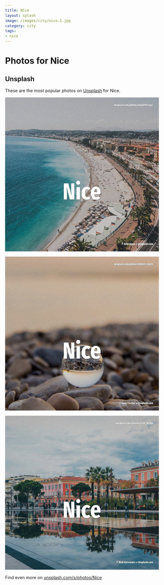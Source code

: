 ```yaml
---
title: Nice
layout: splash
image: /images/city/nice.1.jpg
category: city
tags:
- nice
---
```

# Photos for Nice

## Unsplash

These are the most popular photos on [Unsplash](https://unsplash.com) for Nice.

![Nice](/images/city/nice.1.jpg)

![Nice](/images/city/nice.2.jpg)

![Nice](/images/city/nice.3.jpg)

Find even more on [unsplash.com/s/photos/Nice](https://unsplash.com/s/photos/Nice)